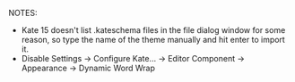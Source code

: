 NOTES:
* Kate 15 doesn't list .kateschema files in the file dialog window for some reason, so type the name of the theme manually and hit enter to import it.
* Disable Settings -> Configure Kate... -> Editor Component -> Appearance -> Dynamic Word Wrap
